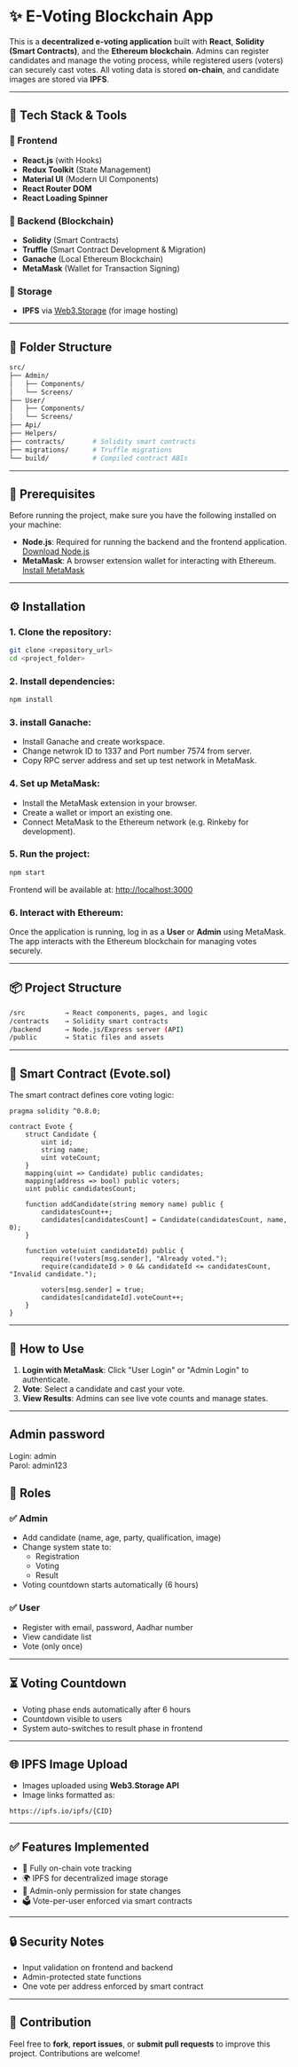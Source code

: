 # ✨ E-Voting Blockchain App

This is a **decentralized e-voting application** built with **React**, **Solidity (Smart Contracts)**, and the **Ethereum blockchain**. Admins can register candidates and manage the voting process, while registered users (voters) can securely cast votes. All voting data is stored **on-chain**, and candidate images are stored via **IPFS**.

---

## 🔧 Tech Stack & Tools

### 🔴 Frontend

- **React.js** (with Hooks)
- **Redux Toolkit** (State Management)
- **Material UI** (Modern UI Components)
- **React Router DOM**
- **React Loading Spinner**

### 🔴 Backend (Blockchain)

- **Solidity** (Smart Contracts)
- **Truffle** (Smart Contract Development & Migration)
- **Ganache** (Local Ethereum Blockchain)
- **MetaMask** (Wallet for Transaction Signing)

### 🔴 Storage

- **IPFS** via [Web3.Storage](https://web3.storage/) (for image hosting)

---

## 📁 Folder Structure

```bash
src/
├── Admin/
│   ├── Components/
│   └── Screens/
├── User/
│   ├── Components/
│   └── Screens/
├── Api/
├── Helpers/
├── contracts/       # Solidity smart contracts
├── migrations/      # Truffle migrations
└── build/           # Compiled contract ABIs
```

---

## 🧰 Prerequisites

Before running the project, make sure you have the following installed on your machine:

- **Node.js**: Required for running the backend and the frontend application. [Download Node.js](https://nodejs.org/)
- **MetaMask**: A browser extension wallet for interacting with Ethereum. [Install MetaMask](https://metamask.io/)

---

## ⚙️ Installation

### 1. Clone the repository:

```bash
git clone <repository_url>
cd <project_folder>
```

### 2. Install dependencies:

```bash
npm install
```

### 3. install Ganache:

- Install Ganache and create workspace.
- Change netwrok ID to 1337 and Port number 7574 from server.
- Copy RPC server address and set up test network in MetaMask.

### 4. Set up MetaMask:

- Install the MetaMask extension in your browser.
- Create a wallet or import an existing one.
- Connect MetaMask to the Ethereum network (e.g. Rinkeby for development).

### 5. Run the project:

```bash
npm start
```

Frontend will be available at: [http://localhost:3000](http://localhost:3000)

### 6. Interact with Ethereum:

Once the application is running, log in as a **User** or **Admin** using MetaMask. The app interacts with the Ethereum blockchain for managing votes securely.

---

## 📦 Project Structure

```bash
/src          → React components, pages, and logic
/contracts    → Solidity smart contracts
/backend      → Node.js/Express server (API)
/public       → Static files and assets
```

---

## 📜 Smart Contract (Evote.sol)

The smart contract defines core voting logic:

```solidity
pragma solidity ^0.8.0;

contract Evote {
    struct Candidate {
        uint id;
        string name;
        uint voteCount;
    }
    mapping(uint => Candidate) public candidates;
    mapping(address => bool) public voters;
    uint public candidatesCount;

    function addCandidate(string memory name) public {
        candidatesCount++;
        candidates[candidatesCount] = Candidate(candidatesCount, name, 0);
    }

    function vote(uint candidateId) public {
        require(!voters[msg.sender], "Already voted.");
        require(candidateId > 0 && candidateId <= candidatesCount, "Invalid candidate.");

        voters[msg.sender] = true;
        candidates[candidateId].voteCount++;
    }
}
```

---

## 🧭 How to Use

1. **Login with MetaMask**: Click "User Login" or "Admin Login" to authenticate.
2. **Vote**: Select a candidate and cast your vote.
3. **View Results**: Admins can see live vote counts and manage states.

---
## Admin password
Login: admin        
Parol: admin123
## 👥 Roles

### ✅ Admin

- Add candidate (name, age, party, qualification, image)
- Change system state to:
  - Registration
  - Voting
  - Result
- Voting countdown starts automatically (6 hours)

### ✅ User

- Register with email, password, Aadhar number
- View candidate list
- Vote (only once)

---

## ⏳ Voting Countdown

- Voting phase ends automatically after 6 hours
- Countdown visible to users
- System auto-switches to result phase in frontend

---

## 🌐 IPFS Image Upload

- Images uploaded using **Web3.Storage API**
- Image links formatted as:

```
https://ipfs.io/ipfs/{CID}
```

---

## ✅ Features Implemented

- 🔗 Fully on-chain vote tracking
- 🌍 IPFS for decentralized image storage
- 🔐 Admin-only permission for state changes
- 🗳️ Vote-per-user enforced via smart contracts

---

## 🔒 Security Notes

- Input validation on frontend and backend
- Admin-protected state functions
- One vote per address enforced by smart contract

---

## 🤝 Contribution

Feel free to **fork**, **report issues**, or **submit pull requests** to improve this project. Contributions are welcome!

